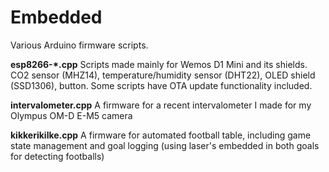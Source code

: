 Embedded
=======

Various Arduino firmware scripts.

**esp8266-*.cpp**
Scripts made mainly for Wemos D1 Mini and its shields. CO2 sensor (MHZ14), temperature/humidity sensor (DHT22), OLED shield (SSD1306), button. Some scripts have OTA update functionality included.

**intervalometer.cpp**
A firmware for a recent intervalometer I made for my Olympus OM-D E-M5 camera

**kikkerikilke.cpp**
A firmware for automated football table, including game state management and goal logging (using laser's embedded in both goals for detecting footballs)
